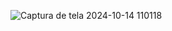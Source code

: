 ![Captura de tela 2024-10-14 110118](https://github.com/user-attachments/assets/9fc77985-f599-4588-a676-c3d0a46b11df)
